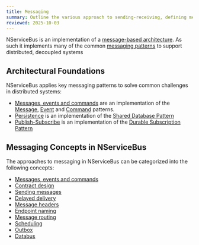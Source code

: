```yaml
---
title: Messaging
summary: Outline the various approach to sending-receiving, defining messages and common messaging patterns.
reviewed: 2025-10-03
---
```


NServiceBus is an implementation of a [message-based architecture](https://www.enterpriseintegrationpatterns.com/patterns/messaging/Messaging.html). As such it implements many of the common [messaging patterns](https://www.enterpriseintegrationpatterns.com/patterns/messaging/index.html) to support distributed, decoupled systems

##  Architectural Foundations

NServiceBus applies key messaging patterns to solve common challenges in distributed systems:

* [Messages, events and commands](/nservicebus/messaging/messages-events-commands.md) are an implementation of the [Message](https://www.enterpriseintegrationpatterns.com/patterns/messaging/Message.html), [Event](https://www.enterpriseintegrationpatterns.com/patterns/messaging/EventMessage.html) and [Command](https://www.enterpriseintegrationpatterns.com/patterns/messaging/CommandMessage.html) patterns.
* [Persistence](/persistence/) is an implementation of the [Shared Database Pattern](https://www.enterpriseintegrationpatterns.com/patterns/messaging/SharedDataBaseIntegration.html)
* [Publish-Subscribe](/nservicebus/messaging/publish-subscribe/) is an implementation of the [Durable Subscription Pattern](https://www.enterpriseintegrationpatterns.com/patterns/messaging/DurableSubscription.html)

## Messaging Concepts in NServiceBus

The approaches to messaging in NServiceBus can be categorized into the following concepts:

* [Messages, events and commands](/nservicebus/messaging/messages-events-commands.md)
* [Contract design](/nservicebus/messaging/messages-events-commands.md)
* [Sending messages](/nservicebus/messaging/send-a-message.md)
* [Delayed delivery](/nservicebus/messaging/delayed-delivery.md)
* [Message headers](/nservicebus/messaging/headers.md)
* [Endpoint naming](/nservicebus/endpoints/specify-endpoint-name.md)
* [Message routing](/nservicebus/messaging/routing.md)
* [Scheduling](/nservicebus/scheduling/)
* [Outbox](/nservicebus/outbox/)
* [Databus](/nservicebus/messaging/claimcheck/)
